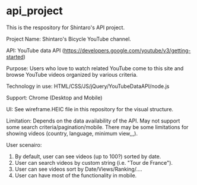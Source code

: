 # api_project

This is the respository for Shintaro's API project.

Project Name: Shintaro's Bicycle YouTube channel.

API: YouTube data API
(https://developers.google.com/youtube/v3/getting-started)

Purpose: Users who love to watch <bicycle> related YouTube come to this site and browse YouTube videos organized by various criteria.

Technology in use: HTML/CSS/JS/jQuery/YouTubeDataAPI/node.js

Support: Chrome (Desktop and Mobile)

UI: See wireframe.HEIC file in this repository for the visual structure.

Limitation: Depends on the data availability of the API.  May not support some search criteria/pagination/mobile.
There may be some limitations for showing videos (country, language, minimum view,,,).

User scenairo:
1. By default, user can see videos (up to 100?) sorted by date.
2. User can search videos by custom string (i.e. "Tour de France").
3. User can see videos sort by Date/Views/Ranking/....
4. User can have most of the functionality in mobile.

